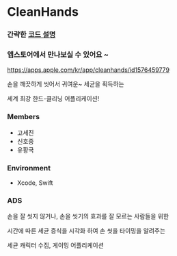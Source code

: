# CleanHands

### 간략한 [코드 설명](https://github.com/vinnyshin/CleanHands/wiki/CleanHands-%EA%B8%B0%EB%8A%A5-(%EC%BD%94%EB%93%9C))

### 앱스토어에서 만나보실 수 있어요 ~
https://apps.apple.com/kr/app/cleanhands/id1576459779

손을 깨끗하게 씻어서 귀여운~ 세균을 획득하는 

세계 최강 한드-클리닝 어플리케이션!

### Members

- 고세진
- 신호중
- 유황국

### Environment

- Xcode, Swift

### ADS

손을 잘 씻지 않거나, 손을 씻기의 효과를 잘 모르는 사람들을 위한

시간에 따른 세균 증식을 시각화 하여 손 씻을 타이밍을 알려주는 

세균 캐릭터 수집, 게이밍 어플리케이션
